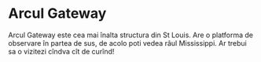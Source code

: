 # Arcul Gateway

Arcul Gateway este cea mai înalta structura din St Louis. Are o platforma de
observare în partea de sus, de acolo poti vedea râul Mississippi. Ar trebui sa o
vizitezi cîndva cît de curînd!
